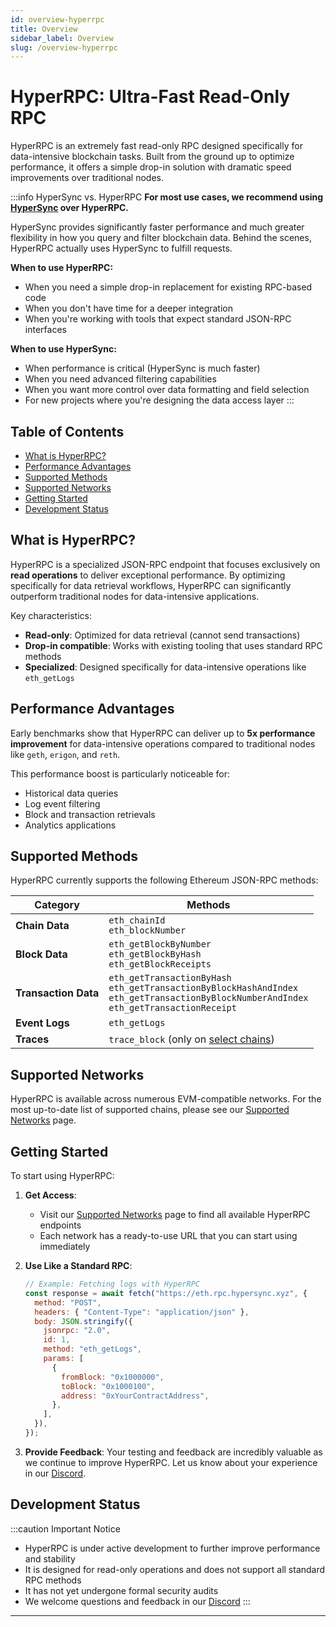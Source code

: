 ```yaml
---
id: overview-hyperrpc
title: Overview
sidebar_label: Overview
slug: /overview-hyperrpc
---
```


# HyperRPC: Ultra-Fast Read-Only RPC

HyperRPC is an extremely fast read-only RPC designed specifically for data-intensive blockchain tasks. Built from the ground up to optimize performance, it offers a simple drop-in solution with dramatic speed improvements over traditional nodes.

:::info HyperSync vs. HyperRPC
**For most use cases, we recommend using [HyperSync](/docs/HyperSync/overview) over HyperRPC.**

HyperSync provides significantly faster performance and much greater flexibility in how you query and filter blockchain data. Behind the scenes, HyperRPC actually uses HyperSync to fulfill requests.

**When to use HyperRPC:**

- When you need a simple drop-in replacement for existing RPC-based code
- When you don't have time for a deeper integration
- When you're working with tools that expect standard JSON-RPC interfaces

**When to use HyperSync:**

- When performance is critical (HyperSync is much faster)
- When you need advanced filtering capabilities
- When you want more control over data formatting and field selection
- For new projects where you're designing the data access layer
  :::

## Table of Contents

- [What is HyperRPC?](#what-is-hyperrpc)
- [Performance Advantages](#performance-advantages)
- [Supported Methods](#supported-methods)
- [Supported Networks](#supported-networks)
- [Getting Started](#getting-started)
- [Development Status](#development-status)

## What is HyperRPC?

HyperRPC is a specialized JSON-RPC endpoint that focuses exclusively on **read operations** to deliver exceptional performance. By optimizing specifically for data retrieval workflows, HyperRPC can significantly outperform traditional nodes for data-intensive applications.

Key characteristics:

- **Read-only**: Optimized for data retrieval (cannot send transactions)
- **Drop-in compatible**: Works with existing tooling that uses standard RPC methods
- **Specialized**: Designed specifically for data-intensive operations like `eth_getLogs`

## Performance Advantages

Early benchmarks show that HyperRPC can deliver up to **5x performance improvement** for data-intensive operations compared to traditional nodes like `geth`, `erigon`, and `reth`.

This performance boost is particularly noticeable for:

- Historical data queries
- Log event filtering
- Block and transaction retrievals
- Analytics applications

## Supported Methods

HyperRPC currently supports the following Ethereum JSON-RPC methods:

| Category             | Methods                                                                                                                                                 |
| -------------------- | ------------------------------------------------------------------------------------------------------------------------------------------------------- |
| **Chain Data**       | `eth_chainId`<br />`eth_blockNumber`                                                                                                                    |
| **Block Data**       | `eth_getBlockByNumber`<br />`eth_getBlockByHash`<br />`eth_getBlockReceipts`                                                                            |
| **Transaction Data** | `eth_getTransactionByHash`<br />`eth_getTransactionByBlockHashAndIndex`<br />`eth_getTransactionByBlockNumberAndIndex`<br />`eth_getTransactionReceipt` |
| **Event Logs**       | `eth_getLogs`                                                                                                                                           |
| **Traces**           | `trace_block` (only on [select chains](./hyperrpc-supported-networks))                                                                                  |

## Supported Networks

HyperRPC is available across numerous EVM-compatible networks. For the most up-to-date list of supported chains, please see our [Supported Networks](./hyperrpc-supported-networks) page.

## Getting Started

To start using HyperRPC:

1. **Get Access**:

   - Visit our [Supported Networks](./hyperrpc-supported-networks) page to find all available HyperRPC endpoints
   - Each network has a ready-to-use URL that you can start using immediately

2. **Use Like a Standard RPC**:

   ```javascript
   // Example: Fetching logs with HyperRPC
   const response = await fetch("https://eth.rpc.hypersync.xyz", {
     method: "POST",
     headers: { "Content-Type": "application/json" },
     body: JSON.stringify({
       jsonrpc: "2.0",
       id: 1,
       method: "eth_getLogs",
       params: [
         {
           fromBlock: "0x1000000",
           toBlock: "0x1000100",
           address: "0xYourContractAddress",
         },
       ],
     }),
   });
   ```

3. **Provide Feedback**:
   Your testing and feedback are incredibly valuable as we continue to improve HyperRPC. Let us know about your experience in our [Discord](https://discord.gg/Q9qt8gZ2fX).

## Development Status

:::caution Important Notice

- HyperRPC is under active development to further improve performance and stability
- It is designed for read-only operations and does not support all standard RPC methods
- It has not yet undergone formal security audits
- We welcome questions and feedback in our [Discord](https://discord.gg/Q9qt8gZ2fX)
  :::

---
